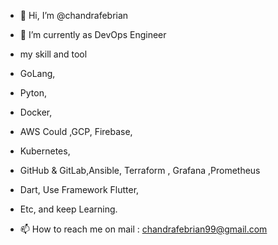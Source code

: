 - 👋 Hi, I’m @chandrafebrian
- 🌱 I’m currently as DevOps Engineer

- my skill and tool

- GoLang,
- Pyton,
- Docker,
- AWS Could ,GCP, Firebase,
- Kubernetes,
- GitHub & GitLab,Ansible, Terraform , Grafana ,Prometheus
- Dart, Use Framework Flutter,
- Etc, and keep Learning.


- 📫 How to reach me on mail : chandrafebrian99@gmail.com

<!---
chandrafebrian/chandrafebrian is a ✨ special ✨ repository because its `README.md` (this file) appears on your GitHub profile.
You can click the Preview link to take a look at your changes.
--->
